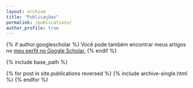 ```yaml
---
layout: archive
title: "Publicações"
permalink: /publications/
author_profile: true
---
```


{% if author.googlescholar %}
  Você pode também encontrar meus artigos no <u><a href="{{author.googlescholar}}">meu perfil no Google Scholar</a>.</u>
{% endif %}

{% include base_path %}

{% for post in site.publications reversed %}
  {% include archive-single.html %}
{% endfor %}
